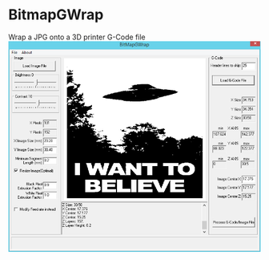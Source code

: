 # BitmapGWrap
Wrap a JPG onto a 3D printer G-Code file
![capture2.png](https://github.com/1bigpig/BitmapGWrap/blob/master/Capture2.PNG)
